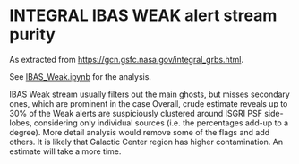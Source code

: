 # INTEGRAL IBAS WEAK alert stream purity

As extracted from https://gcn.gsfc.nasa.gov/integral_grbs.html.

See [IBAS_Weak.ipynb](IBAS_Weak.ipynb) for the analysis.

IBAS Weak stream usually filters out the main ghosts, but misses secondary ones, which are prominent in the case
Overall, crude estimate reveals up to 30% of the Weak alerts are suspiciously clustered around ISGRI PSF side-lobes, considering only individual sources (i.e. the percentages add-up to a degree).
More detail analysis would remove some of the flags and add others.
It is likely that Galactic Center region has higher contamination. An estimate will take a more time.
